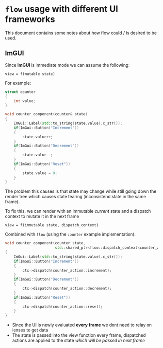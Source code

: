 # `flow` usage with different UI frameworks

This document contains some notes about how flow could / is desired to be used.

## ImGUI

Since **ImGUI** is immediate mode we can assume the following:

```pseudo
view = f(mutable state)
```

For example:

```cpp
struct counter
{
    int value;
}

void counter_component(counter& state)
{
    ImGui::Label(std::to_string(state.value).c_str());
    if(ImGui::Button("Increment"))
    {
        state.value++;
    }
    if(ImGui::Button("Decrement"))
    {
        state.value--;
    }
    if(ImGui::Button("Reset"))
    {
        state.value = 0;
    }
}
```

The problem this causes is that state may change while still going down the render tree which causes state tearing (inconsistend state in the same frame).

To fix this, we can render with an immutable *current* state and a dispatch context to mutate it in the next frame

```pseudo
view = f(immutable state, dispatch_context)
```

Combined with `flow` (using the `counter` example implementation):

```cpp
void counter_component(counter state,
                       std::shared_ptr<flow::dispatch_context<counter_action> ctx)
{
    ImGui::Label(std::to_string(state.value).c_str());
    if(ImGui::Button("Increment"))
    {
        ctx->dispatch(counter_action::increment);
    }
    if(ImGui::Button("Decrement"))
    {
        ctx->dispatch(counter_action::decrement);
    }
    if(ImGui::Button("Reset"))
    {
        ctx->dispatch(counter_action::reset);
    }
}
```

* Since the UI is newly evaluated **every frame** we dont need to relay on lenses to get data
* The state is passed into the view function every frame, dispatched actions are applied to the state *which will be passed in next frame*

